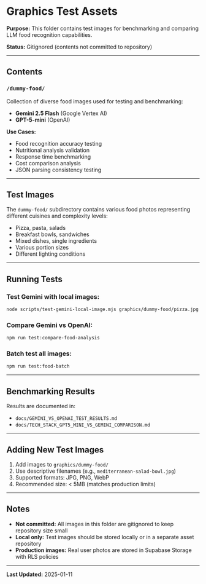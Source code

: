# Graphics Test Assets

**Purpose:** This folder contains test images for benchmarking and comparing LLM food recognition capabilities.

**Status:** Gitignored (contents not committed to repository)

---

## Contents

### `/dummy-food/`

Collection of diverse food images used for testing and benchmarking:
- **Gemini 2.5 Flash** (Google Vertex AI)
- **GPT-5-mini** (OpenAI)

**Use Cases:**
- Food recognition accuracy testing
- Nutritional analysis validation
- Response time benchmarking
- Cost comparison analysis
- JSON parsing consistency testing

---

## Test Images

The `dummy-food/` subdirectory contains various food photos representing different cuisines and complexity levels:

- Pizza, pasta, salads
- Breakfast bowls, sandwiches
- Mixed dishes, single ingredients
- Various portion sizes
- Different lighting conditions

---

## Running Tests

### Test Gemini with local images:
```bash
node scripts/test-gemini-local-image.mjs graphics/dummy-food/pizza.jpg
```

### Compare Gemini vs OpenAI:
```bash
npm run test:compare-food-analysis
```

### Batch test all images:
```bash
npm run test:food-batch
```

---

## Benchmarking Results

Results are documented in:
- `docs/GEMINI_VS_OPENAI_TEST_RESULTS.md`
- `docs/TECH_STACK_GPT5_MINI_VS_GEMINI_COMPARISON.md`

---

## Adding New Test Images

1. Add images to `graphics/dummy-food/`
2. Use descriptive filenames (e.g., `mediterranean-salad-bowl.jpg`)
3. Supported formats: JPG, PNG, WebP
4. Recommended size: < 5MB (matches production limits)

---

## Notes

- **Not committed:** All images in this folder are gitignored to keep repository size small
- **Local only:** Test images should be stored locally or in a separate asset repository
- **Production images:** Real user photos are stored in Supabase Storage with RLS policies

---

**Last Updated:** 2025-01-11
